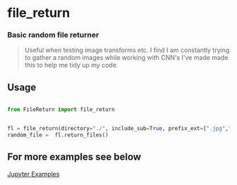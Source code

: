 # file_return

### Basic random file returner 
>
> Useful when testing image transforms etc. I find I am constantly trying to gather
> a random images while working with CNN's
> I've made made this to help me tidy up my code.

## Usage

```python

from FileReturn import file_return


fl = file_return(directory="./", include_sub=True, prefix_ext=[".jpg",".png"], return_list=False )
random_file =  fl.return_files()

```

## For more examples see below

[Jupyter Examples](./examples.ipynb)

